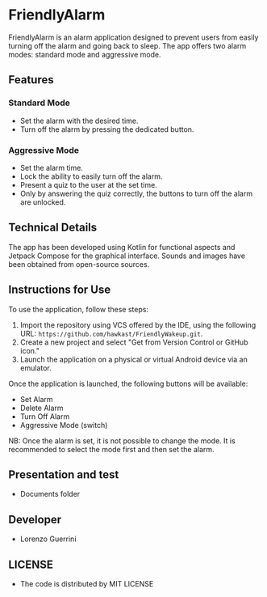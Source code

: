 # FriendlyAlarm

FriendlyAlarm is an alarm application designed to prevent users from easily turning off the alarm and going back to sleep. The app offers two alarm modes: standard mode and aggressive mode.

## Features

### Standard Mode
- Set the alarm with the desired time.
- Turn off the alarm by pressing the dedicated button.

### Aggressive Mode
- Set the alarm time.
- Lock the ability to easily turn off the alarm.
- Present a quiz to the user at the set time.
- Only by answering the quiz correctly, the buttons to turn off the alarm are unlocked.

## Technical Details

The app has been developed using Kotlin for functional aspects and Jetpack Compose for the graphical interface. Sounds and images have been obtained from open-source sources.

## Instructions for Use

To use the application, follow these steps:

1. Import the repository using VCS offered by the IDE, using the following URL: `https://github.com/hawkast/FriendlyWakeup.git`.
2. Create a new project and select "Get from Version Control or GitHub icon."
3. Launch the application on a physical or virtual Android device via an emulator.

Once the application is launched, the following buttons will be available:
- Set Alarm
- Delete Alarm
- Turn Off Alarm
- Aggressive Mode (switch)

NB: Once the alarm is set, it is not possible to change the mode. It is recommended to select the mode first and then set the alarm.

## Presentation and test
- Documents folder

## Developer
- Lorenzo Guerrini

## LICENSE
- The code is distributed by MIT LICENSE


